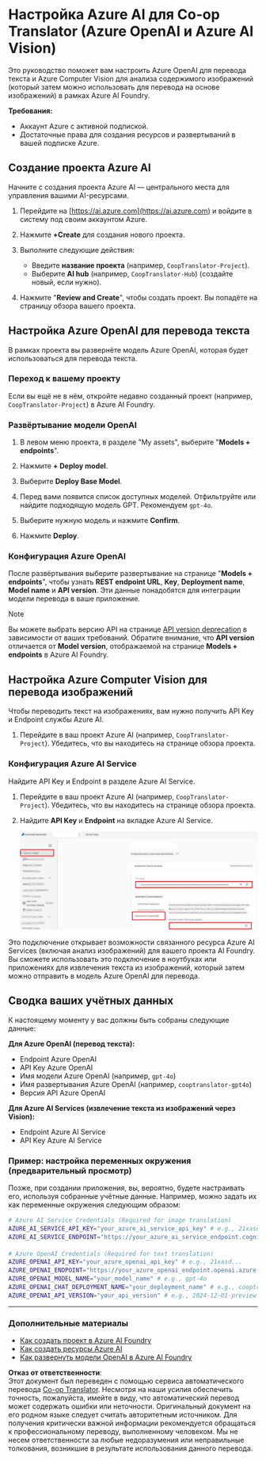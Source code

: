 <!--
CO_OP_TRANSLATOR_METADATA:
{
  "original_hash": "b58d7c3cb4210697a073d20eb3064945",
  "translation_date": "2025-06-12T11:45:50+00:00",
  "source_file": "getting_started/set-up-azure-ai.md",
  "language_code": "ru"
}
-->
# Настройка Azure AI для Co-op Translator (Azure OpenAI и Azure AI Vision)

Это руководство поможет вам настроить Azure OpenAI для перевода текста и Azure Computer Vision для анализа содержимого изображений (который затем можно использовать для перевода на основе изображений) в рамках Azure AI Foundry.

**Требования:**
- Аккаунт Azure с активной подпиской.
- Достаточные права для создания ресурсов и развертываний в вашей подписке Azure.

## Создание проекта Azure AI

Начните с создания проекта Azure AI — центрального места для управления вашими AI-ресурсами.

1. Перейдите на [https://ai.azure.com](https://ai.azure.com) и войдите в систему под своим аккаунтом Azure.

1. Нажмите **+Create** для создания нового проекта.

1. Выполните следующие действия:
   - Введите **название проекта** (например, `CoopTranslator-Project`).
   - Выберите **AI hub** (например, `CoopTranslator-Hub`) (создайте новый, если нужно).

1. Нажмите "**Review and Create**", чтобы создать проект. Вы попадёте на страницу обзора вашего проекта.

## Настройка Azure OpenAI для перевода текста

В рамках проекта вы развернёте модель Azure OpenAI, которая будет использоваться для перевода текста.

### Переход к вашему проекту

Если вы ещё не в нём, откройте недавно созданный проект (например, `CoopTranslator-Project`) в Azure AI Foundry.

### Развёртывание модели OpenAI

1. В левом меню проекта, в разделе "My assets", выберите "**Models + endpoints**".

1. Нажмите **+ Deploy model**.

1. Выберите **Deploy Base Model**.

1. Перед вами появится список доступных моделей. Отфильтруйте или найдите подходящую модель GPT. Рекомендуем `gpt-4o`.

1. Выберите нужную модель и нажмите **Confirm**.

1. Нажмите **Deploy**.

### Конфигурация Azure OpenAI

После развёртывания выберите развертывание на странице "**Models + endpoints**", чтобы узнать **REST endpoint URL**, **Key**, **Deployment name**, **Model name** и **API version**. Эти данные понадобятся для интеграции модели перевода в ваше приложение.

> [!NOTE]
> Вы можете выбрать версию API на странице [API version deprecation](https://learn.microsoft.com/azure/ai-services/openai/api-version-deprecation) в зависимости от ваших требований. Обратите внимание, что **API version** отличается от **Model version**, отображаемой на странице **Models + endpoints** в Azure AI Foundry.

## Настройка Azure Computer Vision для перевода изображений

Чтобы переводить текст на изображениях, вам нужно получить API Key и Endpoint службы Azure AI.

1. Перейдите в ваш проект Azure AI (например, `CoopTranslator-Project`). Убедитесь, что вы находитесь на странице обзора проекта.

### Конфигурация Azure AI Service

Найдите API Key и Endpoint в разделе Azure AI Service.

1. Перейдите в ваш проект Azure AI (например, `CoopTranslator-Project`). Убедитесь, что вы находитесь на странице обзора проекта.

1. Найдите **API Key** и **Endpoint** на вкладке Azure AI Service.

    ![Find API Key and Endpoint](../../../translated_images/find-azure-ai-info.60f8299be786dd67e61e2c79b4b9ea1f7694e6c0923f17a90bc6abf9d5f1dbd7.ru.png)

Это подключение открывает возможности связанного ресурса Azure AI Services (включая анализ изображений) для вашего проекта AI Foundry. Вы сможете использовать это подключение в ноутбуках или приложениях для извлечения текста из изображений, который затем можно отправить в модель Azure OpenAI для перевода.

## Сводка ваших учётных данных

К настоящему моменту у вас должны быть собраны следующие данные:

**Для Azure OpenAI (перевод текста):**
- Endpoint Azure OpenAI
- API Key Azure OpenAI
- Имя модели Azure OpenAI (например, `gpt-4o`)
- Имя развертывания Azure OpenAI (например, `cooptranslator-gpt4o`)
- Версия API Azure OpenAI

**Для Azure AI Services (извлечение текста из изображений через Vision):**
- Endpoint Azure AI Service
- API Key Azure AI Service

### Пример: настройка переменных окружения (предварительный просмотр)

Позже, при создании приложения, вы, вероятно, будете настраивать его, используя собранные учётные данные. Например, можно задать их как переменные окружения следующим образом:

```bash
# Azure AI Service Credentials (Required for image translation)
AZURE_AI_SERVICE_API_KEY="your_azure_ai_service_api_key" # e.g., 21xasd...
AZURE_AI_SERVICE_ENDPOINT="https://your_azure_ai_service_endpoint.cognitiveservices.azure.com/"

# Azure OpenAI Credentials (Required for text translation)
AZURE_OPENAI_API_KEY="your_azure_openai_api_key" # e.g., 21xasd...
AZURE_OPENAI_ENDPOINT="https://your_azure_openai_endpoint.openai.azure.com/"
AZURE_OPENAI_MODEL_NAME="your_model_name" # e.g., gpt-4o
AZURE_OPENAI_CHAT_DEPLOYMENT_NAME="your_deployment_name" # e.g., cooptranslator-gpt4o
AZURE_OPENAI_API_VERSION="your_api_version" # e.g., 2024-12-01-preview
```

---

### Дополнительные материалы

- [Как создать проект в Azure AI Foundry](https://learn.microsoft.com/azure/ai-foundry/how-to/create-projects?tabs=ai-studio)
- [Как создать ресурсы Azure AI](https://learn.microsoft.com/azure/ai-foundry/how-to/create-azure-ai-resource?tabs=portal)
- [Как развернуть модели OpenAI в Azure AI Foundry](https://learn.microsoft.com/en-us/azure/ai-foundry/how-to/deploy-models-openai)

**Отказ от ответственности**:  
Этот документ был переведен с помощью сервиса автоматического перевода [Co-op Translator](https://github.com/Azure/co-op-translator). Несмотря на наши усилия обеспечить точность, пожалуйста, имейте в виду, что автоматический перевод может содержать ошибки или неточности. Оригинальный документ на его родном языке следует считать авторитетным источником. Для получения критически важной информации рекомендуется обращаться к профессиональному переводу, выполненному человеком. Мы не несем ответственности за любые недоразумения или неправильные толкования, возникшие в результате использования данного перевода.